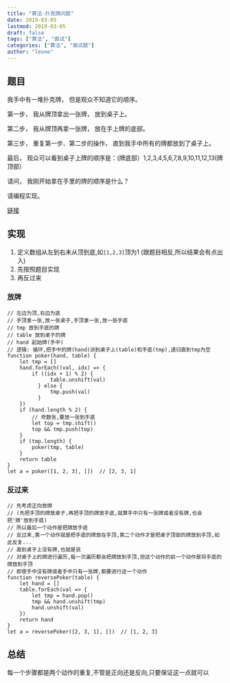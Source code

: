 ```yaml
---
title: "算法-扑克牌问题"
date: 2019-03-05
lastmod: 2019-03-05
draft: false
tags: ["算法", "面试"]
categories: ["算法", "面试题"]
author: "leone"
---
```




<!--more-->
## 题目

我手中有一堆扑克牌， 但是观众不知道它的顺序。

第一步， 我从牌顶拿出一张牌， 放到桌子上。

第二步， 我从牌顶再拿一张牌， 放在手上牌的底部。

第三步， 重复第一步、第二步的操作， 直到我手中所有的牌都放到了桌子上。

最后， 观众可以看到桌子上牌的顺序是：(牌底部）1,2,3,4,5,6,7,8,9,10,11,12,13(牌顶部）

请问， 我刚开始拿在手里的牌的顺序是什么？

请编程实现。

[链接](https://segmentfault.com/a/1190000017001391#articleHeader9)
## 实现
1. 定义数组从左到右未从顶到底,如```[1,2,3]```顶为1 (跟题目相反,所以结果会有点出入)
2. 先按照题目实现
3. 再反过来

### 放牌

```
// 左边为顶,右边为底
// 手顶拿一张,放一张桌子,手顶拿一张,放一张手底
// tmp 放到手底的牌
// table 放到桌子的牌
// hand 起始牌(手中)
// 逻辑: 循环,把手中的牌(hand)派到桌子上(table)和手底(tmp),递归直到tmp为空
function poker(hand, table) {
    let tmp = []
    hand.forEach((val, idx) => {
        if ((idx + 1) % 2) {
              table.unshift(val)
          } else {
              tmp.push(val)
          }
    })
    if (hand.length % 2) {
        // 奇数张,要放一张到手底
        let top = tmp.shift()
        top && tmp.push(top)
    }
    if (tmp.length) {
        poker(tmp, table)
    }
    return table
}
let a = poker([1, 2, 3], [])  // [2, 3, 1]
```
### 反过来
```
// 先考虑正向放牌
// (先把手顶的牌放桌子,再把手顶的牌放手底,就算手中只有一张牌或者没有牌,也会把'牌'放到手底)
// 所以最后一个动作是把牌放手底
// 反过来,第一个动作就是把手底的牌放在手顶,第二个动作才是把桌子顶部的牌放到手顶,如此反复...
// 直到桌子上没有牌,也就是说
// 对桌子上的牌进行遍历,每一次遍历都会把牌放到手顶,但这个动作的前一个动作是将手底的牌放到手顶
// 即使手中没有牌或者手中只有一张牌,都要进行这一个动作
function reversePoker(table) {
    let hand = []
    table.forEach(val => {
        let tmp = hand.pop()
        tmp && hand.unshift(tmp)
        hand.unshift(val)
    })
    return hand
}
let a = reversePoker([2, 3, 1], [])  // [1, 2, 3]
```
## 总结
每一个步骤都是两个动作的重复,不管是正向还是反向,只要保证这一点就可以





